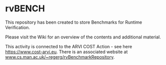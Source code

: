 # rvBENCH
This repository has been created to store Benchmarks for Runtime Verification.

Please visit the Wiki for an overview of the contents and additional material.

This activity is connected to the ARVI COST Action - see here https://www.cost-arvi.eu. There is an associated website at www.cs.man.ac.uk/~regerg/rvBenchmarkRepository.
